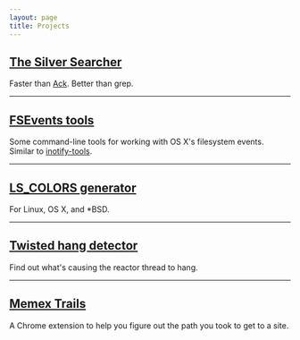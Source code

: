 ```yaml
---
layout: page
title: Projects
---
```


## [The Silver Searcher](https://github.com/ggreer/the_silver_searcher)
Faster than [Ack]("http://betterthangrep.com/"). Better than grep.

---
## [FSEvents tools]("https://github.com/ggreer/fsevents-tools")
Some command-line tools for working with OS X's filesystem events. Similar to [inotify-tools]("https://github.com/rvoicilas/inotify-tools").

---
## [LS_COLORS generator]("/lscolors")
For Linux, OS X, and *BSD.

---
## [Twisted hang detector]("https://github.com/ggreer/twisted_hang")
Find out what's causing the reactor thread to hang.

---
## [Memex Trails]("https://github.com/ggreer/memex_trails")
A Chrome extension to help you figure out the path you took to get to a site.
